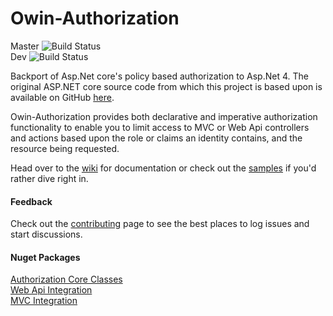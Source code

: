 # Owin-Authorization
Master ![Build Status](https://davidparks8.visualstudio.com/_apis/public/build/definitions/ae37acab-ad85-4e44-8b7c-ff852d94c49d/1/badge)  
Dev ![Build Status](https://davidparks8.visualstudio.com/_apis/public/build/definitions/ae37acab-ad85-4e44-8b7c-ff852d94c49d/2/badge)
  
Backport of Asp.Net core's policy based authorization to Asp.Net 4. The original ASP.NET core source code from which this project is based upon is available on GitHub [here]( https://github.com/aspnet/Security).

Owin-Authorization provides both declarative and imperative authorization functionality to enable you to limit access to MVC or Web Api controllers and actions based upon the role or claims an identity contains, and the resource being requested.

Head over to the [wiki](https://github.com/DavidParks8/Owin-Authorization/wiki) for documentation or check out the [samples](https://github.com/DavidParks8/Owin-Authorization/tree/master/samples) if you'd rather dive right in.

#### Feedback
Check out the [contributing](CONTRIBUTING.md) page to see the best places to log issues and start discussions.

#### Nuget Packages
[Authorization Core Classes](https://www.nuget.org/packages/Microsoft.Owin.Security.Authorization/)  
[Web Api Integration](https://www.nuget.org/packages/Microsoft.Owin.Security.Authorization.WebApi/)  
[MVC Integration](https://www.nuget.org/packages/Microsoft.Owin.Security.Authorization.Mvc/)
